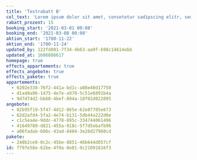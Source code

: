 ```yaml
---
title: 'Testrabatt B'
col_text: 'Lorem ipsum dolor sit amet, consetetur sadipscing elitr, sed diam nonumy eirmod tempor invidunt ut...'
rabatt_prozent: 15
booking_start: '2021-03-01 00:08'
booking_end: '2021-03-08 00:08'
aktion_start: '1780-11-22'
aktion_end: '1780-11-24'
updated_by: 122fd801-7f34-4b63-aa9f-698c14614ebb
updated_at: 1606086617
homepage: true
effects_appartements: true
effects_angebote: true
effects_pakete: true
appartements:
  - 6202e338-76f2-441a-bd1c-a08e40d17750
  - d1a48a96-1475-4e7e-a970-5c51e6891b4a
  - 9d7d74d2-bb60-4bef-894a-18f02d022095
angebote:
  - 82b95f19-5f47-4d12-865e-62e87705e673
  - 62d2afd4-5fa2-4e74-b131-5db44a222d0e
  - c1c5ea4e-9ddc-4778-895c-334744061496
  - 41649780-d821-455a-918c-5f7d5ebafb96
  - a06fadab-606c-43ad-8404-3e26d27960cd
pakete:
  - 248b2ce8-0c2c-45be-8851-46b644d057cf
id: ff97e58e-62be-4f0a-8e01-9c21091816f3
---
```

